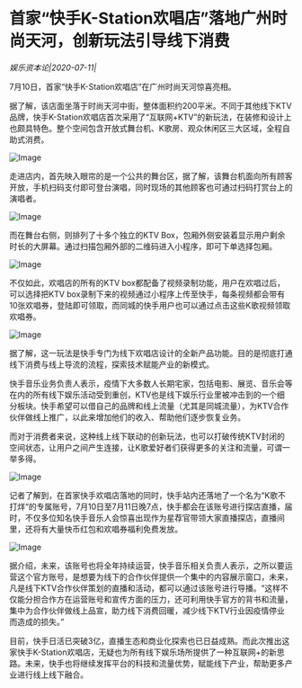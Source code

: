 # 首家“快手K-Station欢唱店”落地广州时尚天河，创新玩法引导线下消费

*娱乐资本论|2020-07-11|*

7月10日，首家“快手K-Station欢唱店”在广州时尚天河惊喜亮相。

据了解，该店面坐落于时尚天河中街，整体面积约200平米。不同于其他线下KTV品牌，快手K-Station欢唱店首次采用了“互联网+KTV”的新玩法，在装修和设计上也颇具特色。整个空间包含开放式舞台机、K歌房、观众休闲区三大区域，全程自助式消费。

![Image](https://mmbiz.qlogo.cn/mmbiz_png/jNZszpkibXx8kax9kHzjtlelpvEIygSfPpDNLsb2Ptb9qekR691h6fpqxDI3YPSF0FeLbPdyhibp0OdlFoLVfkjA/0?wx_fmt=png)

走进店内，首先映入眼帘的是一个公共的舞台区，据了解，该舞台机面向所有顾客开放，手机扫码支付即可登台演唱，同时现场的其他顾客也可通过扫码打赏台上的演唱者。

![Image](https://mmbiz.qlogo.cn/mmbiz_jpg/jNZszpkibXx8kax9kHzjtlelpvEIygSfPl0xs50rGREzUPGa7qSdgcTFj1JViaknCPOphGX5JgtdCCXxkmaKc0Cg/0?wx_fmt=jpeg)

而在舞台右侧，则排列了十多个独立的KTV Box，包厢外侧安装着显示用户剩余时长的大屏幕。通过扫描包厢外部的二维码进入小程序，即可下单选择包厢。

![Image](https://mmbiz.qlogo.cn/mmbiz_png/jNZszpkibXx8kax9kHzjtlelpvEIygSfP4cVqo8SDGe6aPSRvbvRrNC9nD8N7C9lwL3Jx335bWibic5BibWzsrWiccg/0?wx_fmt=png)

不仅如此，欢唱店的所有的KTV box都配备了视频录制功能，用户在欢唱过后，可以选择把KTV box录制下来的视频通过小程序上传至快手，每条视频都会带有10张欢唱券，登陆即可领取，而同城的快手用户也可以通过点击这些K歌视频领取欢唱券。

![Image](https://mmbiz.qlogo.cn/mmbiz_jpg/jNZszpkibXx8kax9kHzjtlelpvEIygSfPgXRib70mPpy4rfvlRtSjufn238ic6DUic22MGkkEwAOSR0MWnubNyVy0g/0?wx_fmt=jpeg)

据了解，这一玩法是快手专门为线下欢唱店设计的全新产品功能。目的是彻底打通线下消费与线上导流的流程，探索技术赋能产业的新模式。

快手音乐业务负责人表示，疫情下大多数人长期宅家，包括电影、展览、音乐会等在内的所有线下娱乐活动受到重创，KTV也是线下娱乐行业里被冲击到的一个细分板块。快手希望可以借自己的品牌和线上流量（尤其是同城流量），为KTV合作伙伴做线上推广，以此来增加他们的收入、帮助他们逐步恢复业务。

而对于消费者来说，这种线上线下联动的创新玩法，也可以打破传统KTV封闭的空间状态，让用户之间产生连接，让K歌爱好者们获得更多的关注和流量，可谓一举多得。

![Image](https://mmbiz.qlogo.cn/mmbiz_jpg/jNZszpkibXx8kax9kHzjtlelpvEIygSfP4DibyS3JGaGRbvBupZ2mpH9doxzguQQp8RVMQBLzaICuibHapOC8qC5g/0?wx_fmt=jpeg)

记者了解到，在首家快手欢唱店落地的同时，快手站内还落地了一个名为“K歌不打烊“的专属账号，7月10日至7月11日晚7点，快手都会在该账号进行探店直播，届时，不仅多位知名快手音乐人会惊喜出现作为星荐官带领大家直播探店，直播间里，还将有大量快币红包和欢唱券福利免费发放。

![Image](https://mmbiz.qlogo.cn/mmbiz_jpg/jNZszpkibXx8kax9kHzjtlelpvEIygSfP1DRU1yfaPNHSypg8nSgq3rYAAqEOQhAyInZk3FMUImXVwLNKabnqiaQ/0?wx_fmt=jpeg)

据介绍，未来，该账号也将全年持续运营，快手音乐相关负责人表示，之所以要运营这个官方账号，是想要为线下的合作伙伴提供一个集中的内容展示窗口，未来，凡是线下KTV合作伙伴策划的直播和活动，都可以通过该账号进行导播。“这样不仅能分担合作方在运营账号和宣传方面的压力，还可利用快手官方的背书和流量，集中为合作伙伴做线上品宣，助力线下消费回暖，减少线下KTV行业因疫情停业而造成的损失。”

目前，快手日活已突破3亿，直播生态和商业化探索也已日益成熟。而此次推出这家快手K-Station欢唱店，无疑也为所有线下娱乐场所提供了一种互联网+的新思路。未来，快手也将继续发挥平台的科技和流量优势，赋能线下产业，帮助更多产业进行线上线下融合。

